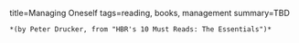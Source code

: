 title=Managing Oneself
tags=reading, books, management
summary=TBD
~~~~~~
*(by Peter Drucker, from "HBR's 10 Must Reads: The Essentials")*


